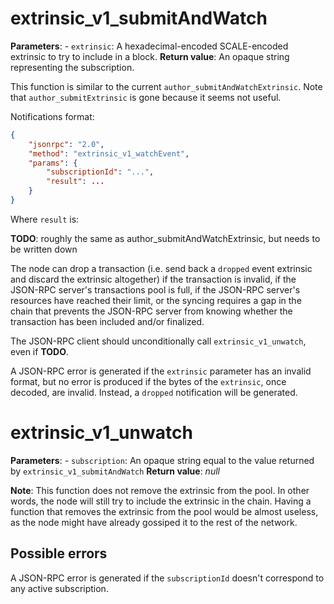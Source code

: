 # extrinsic_v1_submitAndWatch

**Parameters**:
    - `extrinsic`: A hexadecimal-encoded SCALE-encoded extrinsic to try to include in a block.
**Return value**: An opaque string representing the subscription.

This function is similar to the current `author_submitAndWatchExtrinsic`. Note that `author_submitExtrinsic` is gone because it seems not useful.

Notifications format:

```json
{
    "jsonrpc": "2.0",
    "method": "extrinsic_v1_watchEvent",
    "params": {
        "subscriptionId": "...",
        "result": ...
    }
}
```

Where `result` is:

**TODO**: roughly the same as author_submitAndWatchExtrinsic, but needs to be written down

The node can drop a transaction (i.e. send back a `dropped` event extrinsic and discard the extrinsic altogether) if the transaction is invalid, if the JSON-RPC server's transactions pool is full, if the JSON-RPC server's resources have reached their limit, or the syncing requires a gap in the chain that prevents the JSON-RPC server from knowing whether the transaction has been included and/or finalized.

The JSON-RPC client should unconditionally call `extrinsic_v1_unwatch`, even if **TODO**.

A JSON-RPC error is generated if the `extrinsic` parameter has an invalid format, but no error is produced if the bytes of the `extrinsic`, once decoded, are invalid. Instead, a `dropped` notification will be generated.

# extrinsic_v1_unwatch

**Parameters**:
    - `subscription`: An opaque string equal to the value returned by `extrinsic_v1_submitAndWatch`
**Return value**: *null*

**Note**: This function does not remove the extrinsic from the pool. In other words, the node will still try to include the extrinsic in the chain. Having a function that removes the extrinsic from the pool would be almost useless, as the node might have already gossiped it to the rest of the network.

## Possible errors

A JSON-RPC error is generated if the `subscriptionId` doesn't correspond to any active subscription.
